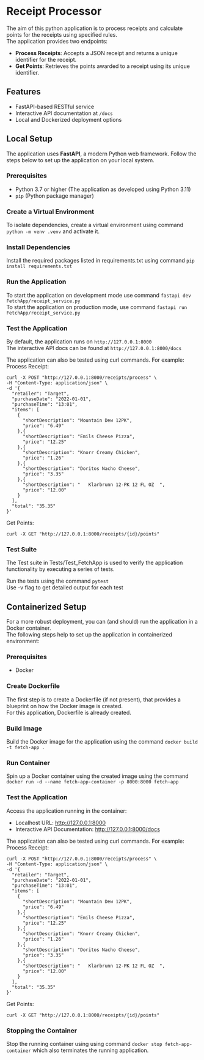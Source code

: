 # Receipt Processor
The aim of this python application is to process receipts and calculate points for the receipts using specified rules. <br>
The application provides two endpoints:
- **Process Receipts**: Accepts a JSON receipt and returns a unique identifier for the receipt.
- **Get Points**: Retrieves the points awarded to a receipt using its unique identifier.

## Features
- FastAPI-based RESTful service
- Interactive API documentation at `/docs`
- Local and Dockerized deployment options

## Local Setup
The application uses **FastAPI**, a modern Python web framework. Follow the steps below to set up the application on your local system.

### Prerequisites
- Python 3.7 or higher (The application as developed using Python 3.11)
- `pip` (Python package manager)

### Create a Virtual Environment
To isolate dependencies, create a virtual environment using command `python -m venv .venv` and activate it.

### Install Dependencies
Install the required packages listed in requirements.txt using command `pip install requirements.txt`

### Run the Application
To start the application on development mode use command `fastapi dev FetchApp/receipt_service.py` <br>
To start the application on production mode, use command `fastapi run FetchApp/receipt_service.py`

### Test the Application
By default, the application runs on `http://127.0.0.1:8000` <br>
The interactive API docs can be found at `http://127.0.0.1:8000/docs` <br>

The application can also be tested using curl commands. For example: <br>
Process Receipt:
```
curl -X POST "http://127.0.0.1:8000/receipts/process" \
-H "Content-Type: application/json" \
-d '{
  "retailer": "Target",
  "purchaseDate": "2022-01-01",
  "purchaseTime": "13:01",
  "items": [
    {
      "shortDescription": "Mountain Dew 12PK",
      "price": "6.49"
    },{
      "shortDescription": "Emils Cheese Pizza",
      "price": "12.25"
    },{
      "shortDescription": "Knorr Creamy Chicken",
      "price": "1.26"
    },{
      "shortDescription": "Doritos Nacho Cheese",
      "price": "3.35"
    },{
      "shortDescription": "   Klarbrunn 12-PK 12 FL OZ  ",
      "price": "12.00"
    }
  ],
  "total": "35.35"
}'
```

Get Points:
```
curl -X GET "http://127.0.0.1:8000/receipts/{id}/points"
```

### Test Suite
The Test suite in Tests/Test_FetchApp is used to verify the application functionality by executing a series of tests. <br>

Run the tests using the command `pytest` <br>
Use -v flag to get detailed output for each test <br>


## Containerized Setup
For a more robust deployment, you can (and should) run the application in a Docker container. <br>
The following steps help to set up the application in containerized environment:

### Prerequisites
- Docker

### Create Dockerfile
The first step is to create a Dockerfile (if not present), that provides a blueprint on how the Docker image is created. <br>
For this application, Dockerfile is already created.

### Build Image
Build the Docker image for the application using the command `docker build -t fetch-app .`

### Run Container
Spin up a Docker container using the created image using the command `docker run -d --name fetch-app-container -p 8000:8000 fetch-app`

### Test the Application
Access the application running in the container:
- Localhost URL: http://127.0.0.1:8000
- Interactive API Documentation: http://127.0.0.1:8000/docs

The application can also be tested using curl commands. For example: <br>
Process Receipt:
```
curl -X POST "http://127.0.0.1:8000/receipts/process" \
-H "Content-Type: application/json" \
-d '{
  "retailer": "Target",
  "purchaseDate": "2022-01-01",
  "purchaseTime": "13:01",
  "items": [
    {
      "shortDescription": "Mountain Dew 12PK",
      "price": "6.49"
    },{
      "shortDescription": "Emils Cheese Pizza",
      "price": "12.25"
    },{
      "shortDescription": "Knorr Creamy Chicken",
      "price": "1.26"
    },{
      "shortDescription": "Doritos Nacho Cheese",
      "price": "3.35"
    },{
      "shortDescription": "   Klarbrunn 12-PK 12 FL OZ  ",
      "price": "12.00"
    }
  ],
  "total": "35.35"
}'
```

Get Points:
```
curl -X GET "http://127.0.0.1:8000/receipts/{id}/points"
```

### Stopping the Container
Stop the running container using using command `docker stop fetch-app-container` which also terminates the running application.